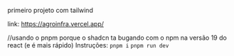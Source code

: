 primeiro projeto com tailwind

link:
https://agroinfra.vercel.app/

//usando o pnpm porque o shadcn ta bugando com o npm na versão 19 do react (e é mais rápido)
Instruções:
`pnpm i`
`pnpm run dev`
